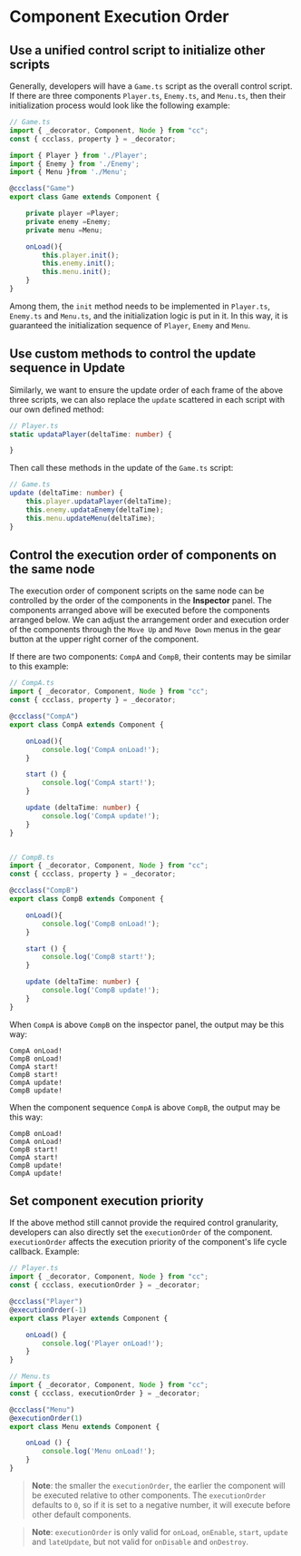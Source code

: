# Component Execution Order

## Use a unified control script to initialize other scripts

Generally, developers will have a `Game.ts` script as the overall control script. If there are three components `Player.ts`, `Enemy.ts`, and `Menu.ts`, then their initialization process would look like the following example:

```ts
// Game.ts
import { _decorator, Component, Node } from "cc";
const { ccclass, property } = _decorator;

import { Player } from './Player';
import { Enemy } from './Enemy';
import { Menu }from './Menu';

@ccclass("Game")
export class Game extends Component {

    private player =Player; 
    private enemy =Enemy;
    private menu =Menu;

    onLoad(){
        this.player.init();
        this.enemy.init();
        this.menu.init();
    }
}
```

Among them, the `init` method needs to be implemented in `Player.ts`, `Enemy.ts` and `Menu.ts`, and the initialization logic is put in it. In this way, it is guaranteed the initialization sequence of `Player`, `Enemy` and `Menu`.

## Use custom methods to control the update sequence in Update

Similarly, we want to ensure the update order of each frame of the above three scripts, we can also replace the `update` scattered in each script with our own defined method:

```ts
// Player.ts
static updataPlayer(deltaTime: number) {

}
```

Then call these methods in the update of the `Game.ts` script:

```ts
// Game.ts
update (deltaTime: number) {
    this.player.updataPlayer(deltaTime);
    this.enemy.updataEnemy(deltaTime);
    this.menu.updateMenu(deltaTime);
}
```

## Control the execution order of components on the same node

The execution order of component scripts on the same node can be controlled by the order of the components in the **Inspector** panel. The components arranged above will be executed before the components arranged below. We can adjust the arrangement order and execution order of the components through the `Move Up` and `Move Down` menus in the gear button at the upper right corner of the component.

If there are two components: `CompA` and `CompB`, their contents may be similar to this example:

```ts
// CompA.ts
import { _decorator, Component, Node } from "cc";
const { ccclass, property } = _decorator;

@ccclass("CompA")
export class CompA extends Component {

    onLoad(){
        console.log('CompA onLoad!');
    }

    start () {
        console.log('CompA start!');
    }

    update (deltaTime: number) {
        console.log('CompA update!');
    }
}


// CompB.ts
import { _decorator, Component, Node } from "cc";
const { ccclass, property } = _decorator;

@ccclass("CompB")
export class CompB extends Component {

    onLoad(){
        console.log('CompB onLoad!');
    }

    start () {
        console.log('CompB start!');
    }

    update (deltaTime: number) {
        console.log('CompB update!');
    }
}
```

When `CompA` is above `CompB` on the inspector panel, the output may be this way:

```
CompA onLoad!
CompB onLoad!
CompA start!
CompB start!
CompA update!
CompB update!
```

When the component sequence `CompA` is above `CompB`, the output may be this way:

```
CompB onLoad!
CompA onLoad!
CompB start!
CompA start!
CompB update!
CompA update!
```

## Set component execution priority

If the above method still cannot provide the required control granularity, developers can also directly set the `executionOrder` of the component. `executionOrder` affects the execution priority of the component's life cycle callback. Example:

```ts
// Player.ts
import { _decorator, Component, Node } from "cc";
const { ccclass, executionOrder } = _decorator;

@ccclass("Player")
@executionOrder(-1)
export class Player extends Component {

    onLoad() {
        console.log('Player onLoad!');
    }
}
```

```ts
// Menu.ts
import { _decorator, Component, Node } from "cc";
const { ccclass, executionOrder } = _decorator;

@ccclass("Menu")
@executionOrder(1)
export class Menu extends Component {

    onLoad () {
        console.log('Menu onLoad!');
    }
}
```

> **Note**: the smaller the `executionOrder`, the earlier the component will be executed relative to other components. The `executionOrder` defaults to `0`, so if it is set to a negative number, it will execute before other default components. 

> **Note**: `executionOrder` is only valid for `onLoad`, `onEnable`, `start`, `update` and `lateUpdate`, but not valid for `onDisable` and `onDestroy`.
